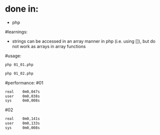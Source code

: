 # done in:
* php

#learnings:
* strings can be accessed in an array manner in php (i.e. using []), 
but do not work as arrays in array functions

#usage:
```bash
php 01_01.php
```
```bash
php 01_02.php
```
#performance:
#01
```bash
real    0m0,047s
user    0m0,038s
sys     0m0,008s
```
#02
```bash
real    0m0,141s
user    0m0,133s
sys     0m0,008s
```
